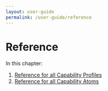 ```yaml
---
layout: user-guide
permalink: /user-guide/reference
---
```


Reference
============================

In this chapter:
1. [Reference for all Capability Profiles](a3-01-reference-capability-profiles.md)
2. [Reference for all Capability Atoms](a3-02-reference-capability-atoms.md)

<!-- RTD-TOC-START
```{toctree}
:titlesonly:
:hidden:

Reference for all Capability Profiles <a3-01-reference-capability-profiles>
Reference for all Capability Atoms <a3-02-reference-capability-atoms>
```
RTD-TOC-END -->